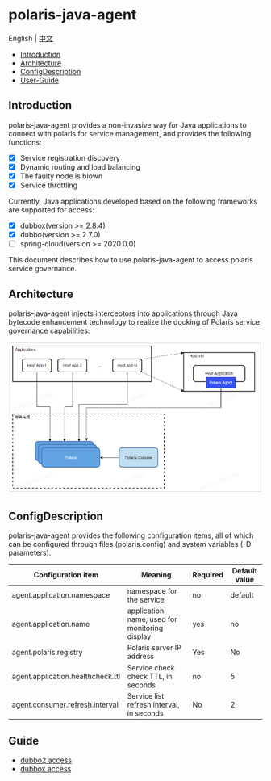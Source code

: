 # polaris-java-agent

English | [中文](./README-zh.md)

- [Introduction](#Introduction)
- [Architecture](#Architecture)
- [ConfigDescription](#ConfigDescription)
- [User-Guide](#Guide)

## Introduction

polaris-java-agent provides a non-invasive way for Java applications to connect with polaris for service management, and provides the following functions:

- [x] Service registration discovery
- [x] Dynamic routing and load balancing
- [x] The faulty node is blown
- [x] Service throttling

Currently, Java applications developed based on the following frameworks are supported for access:

- [x] dubbox(version >= 2.8.4)
- [x] dubbo(version >= 2.7.0)
- [ ] spring-cloud(version >= 2020.0.0)

This document describes how to use polaris-java-agent to access polaris service governance.

## Architecture

polaris-java-agent injects interceptors into applications through Java bytecode enhancement technology to realize the docking of Polaris service governance capabilities.

![](pic/arch.png)

## ConfigDescription

polaris-java-agent provides the following configuration items, all of which can be configured through files (polaris.config) and system variables (-D parameters).

| Configuration item | Meaning | Required | Default value |
| --------------------------------- | ------------------------ | -------- | ------- |
| agent.application.namespace | namespace for the service | no | default |
| agent.application.name | application name, used for monitoring display | yes | no |
| agent.polaris.registry | Polaris server IP address | Yes | No |
| agent.application.healthcheck.ttl | Service check check TTL, in seconds | no | 5 |
| agent.consumer.refresh.interval | Service list refresh interval, in seconds | No | 2 |

## Guide

- [dubbo2 access](./polaris-agent-examples/dubbo2/README.md)
- [dubbox access](./polaris-agent-examples/dubbox/README.md)